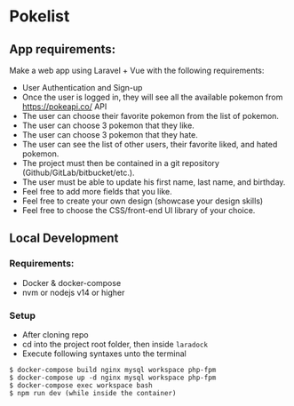 # Pokelist

## App requirements:

Make a web app using Laravel + Vue with the following requirements:
- User Authentication and Sign-up
- Once the user is logged in, they will see all the available pokemon from https://pokeapi.co/ API
- The user can choose their favorite pokemon from the list of pokemon.
- The user can choose 3 pokemon that they like.
- The user can choose 3 pokemon that they hate.
- The user can see the list of other users, their favorite liked, and hated pokemon.
- The project must then be contained in a git repository (Github/GitLab/bitbucket/etc.).
- The user must be able to update his first name, last name, and birthday.
- Feel free to add more fields that you like.
- Feel free to create your own design (showcase your design skills)
- Feel free to choose the CSS/front-end UI library of your choice.


## Local Development

### Requirements:

- Docker & docker-compose
- nvm or nodejs v14 or higher

### Setup

- After cloning repo
- cd into the project root folder, then inside `laradock`
- Execute following syntaxes unto the terminal

```
$ docker-compose build nginx mysql workspace php-fpm
$ docker-compose up -d nginx mysql workspace php-fpm
$ docker-compose exec workspace bash
$ npm run dev (while inside the container)
```
